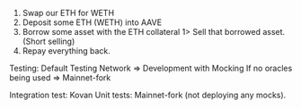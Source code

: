 1. Swap our ETH for WETH
2. Deposit some ETH (WETH) into AAVE
3. Borrow some asset with the ETH collateral
    1> Sell that borrowed asset. (Short selling)
4. Repay everything back.

Testing:
    Default Testing Network => Development with Mocking
    If no oracles being used => Mainnet-fork

Integration test: Kovan
Unit tests: Mainnet-fork (not deploying any mocks).